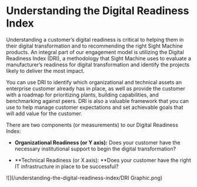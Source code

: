 # Understanding the Digital Readiness Index

Understanding a customer’s digital readiness is critical to helping them in their digital transformation and to recommending the right Sight Machine products. An integral part of our engagement model is utilizing the Digital Readiness Index \(DRI\), a methodology that Sight Machine uses to evaluate a manufacturer’s readiness for digital transformation and identify the projects likely to deliver the most impact.

You can use DRI to identify which organizational and technical assets an enterprise customer already has in place, as well as provide the customer with a roadmap for prioritizing plants, building capabilities, and benchmarking against peers. DRI is also a valuable framework that you can use to help manage customer expectations and set achievable goals that will add value for the customer.

There are two components \(or measurements\) to our Digital Readiness Index:

* **Organizational Readiness \(or Y axis\):** Does your customer have the necessary institutional support to begin the digital transformation?

* **Technical Readiness \(or X axis\): **Does your customer have the right IT infrastructure in place to be successful?

![](/understanding-the-digital-readiness-index/DRI Graphic.png)

